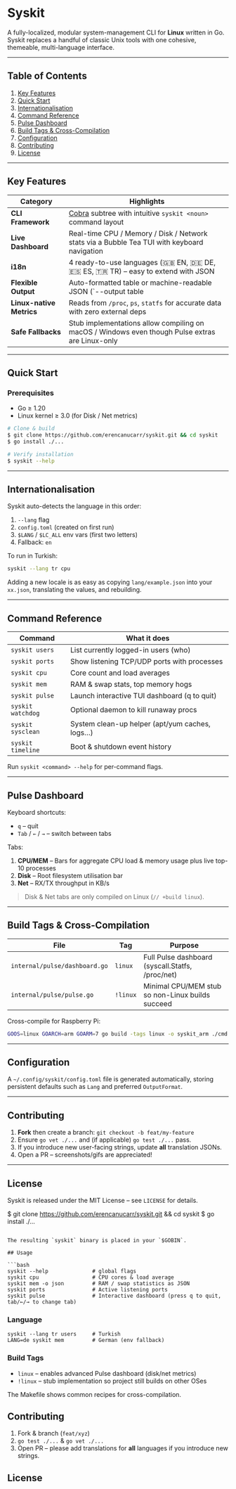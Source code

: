 # Syskit

A fully-localized, modular system-management CLI for **Linux** written in Go. Syskit replaces a handful of classic Unix tools with one cohesive, themeable, multi-language interface.

---

## Table of Contents
1. [Key Features](#key-features)
2. [Quick Start](#quick-start)
3. [Internationalisation](#internationalisation)
4. [Command Reference](#command-reference)
5. [Pulse Dashboard](#pulse-dashboard)
6. [Build Tags & Cross-Compilation](#build-tags--cross-compilation)
7. [Configuration](#configuration)
8. [Contributing](#contributing)
9. [License](#license)

---

## Key Features

| Category | Highlights |
|----------|------------|
| **CLI Framework** | [Cobra](https://github.com/spf13/cobra) subtree with intuitive `syskit <noun>` command layout |
| **Live Dashboard** | Real-time CPU / Memory / Disk / Network stats via a Bubble Tea TUI with keyboard navigation |
| **i18n** | 4 ready-to-use languages (🇬🇧 EN, 🇩🇪 DE, 🇪🇸 ES, 🇹🇷 TR) – easy to extend with JSON |
| **Flexible Output** | Auto-formatted table or machine-readable JSON (`--output table|json`) |
| **Linux-native Metrics** | Reads from `/proc`, `ps`, `statfs` for accurate data with zero external deps |
| **Safe Fallbacks** | Stub implementations allow compiling on macOS / Windows even though Pulse extras are Linux-only |

---

## Quick Start

### Prerequisites
* Go ≥ 1.20
* Linux kernel ≥ 3.0 (for Disk / Net metrics)

```bash
# Clone & build
$ git clone https://github.com/erencanucarr/syskit.git && cd syskit
$ go install ./...

# Verify installation
$ syskit --help
```

---

## Internationalisation

Syskit auto-detects the language in this order:
1. `--lang` flag
2. `config.toml` (created on first run)
3. `$LANG` / `$LC_ALL` env vars (first two letters)
4. Fallback: `en`

To run in Turkish:
```bash
syskit --lang tr cpu
```
Adding a new locale is as easy as copying `lang/example.json` into your `xx.json`, translating the values, and rebuilding.

---

## Command Reference

| Command | What it does |
|---------|--------------|
| `syskit users`         | List currently logged-in users (who) |
| `syskit ports`         | Show listening TCP/UDP ports with processes |
| `syskit cpu`           | Core count and load averages |
| `syskit mem`           | RAM & swap stats, top memory hogs |
| `syskit pulse`         | Launch interactive TUI dashboard (q to quit) |
| `syskit watchdog`      | Optional daemon to kill runaway procs |
| `syskit sysclean`      | System clean-up helper (apt/yum caches, logs…) |
| `syskit timeline`      | Boot & shutdown event history |

Run `syskit <command> --help` for per-command flags.

---

## Pulse Dashboard

Keyboard shortcuts:
* `q` – quit
* `Tab` / `←` / `→` – switch between tabs

Tabs:
1. **CPU/MEM** – Bars for aggregate CPU load & memory usage plus live top-10 processes
2. **Disk** – Root filesystem utilisation bar
3. **Net** – RX/TX throughput in KB/s

> Disk & Net tabs are only compiled on Linux (`// +build linux`).

---

## Build Tags & Cross-Compilation

File | Tag | Purpose
---- | ---- | -------
`internal/pulse/dashboard.go` | `linux` | Full Pulse dashboard (syscall.Statfs, /proc/net)
`internal/pulse/pulse.go` | `!linux` | Minimal CPU/MEM stub so non-Linux builds succeed

Cross-compile for Raspberry Pi:
```bash
GOOS=linux GOARCH=arm GOARM=7 go build -tags linux -o syskit_arm ./cmd
```

---

## Configuration

A `~/.config/syskit/config.toml` file is generated automatically, storing persistent defaults such as `Lang` and preferred `OutputFormat`.

---

## Contributing

1. **Fork** then create a branch: `git checkout -b feat/my-feature`  
2. Ensure `go vet ./...` and (if applicable) `go test ./...` pass.  
3. If you introduce new user-facing strings, update **all** translation JSONs.  
4. Open a PR – screenshots/gifs are appreciated!

---

## License

Syskit is released under the MIT License – see `LICENSE` for details.




$ git clone https://github.com/erencanucarr/syskit.git && cd syskit
$ go install ./...
```

The resulting `syskit` binary is placed in your `$GOBIN`.

## Usage

```bash
syskit --help              # global flags
syskit cpu                 # CPU cores & load average
syskit mem -o json         # RAM / swap statistics as JSON
syskit ports               # Active listening ports
syskit pulse               # Interactive dashboard (press q to quit, tab/←/→ to change tab)
```

### Language

```
syskit --lang tr users     # Turkish
LANG=de syskit mem         # German (env fallback)
```

### Build Tags

* `linux` – enables advanced Pulse dashboard (disk/net metrics)
* `!linux` – stub implementation so project still builds on other OSes

The Makefile shows common recipes for cross-compilation.

## Contributing

1. Fork & branch (`feat/xyz`)
2. `go test ./...` & `go vet ./...`
3. Open PR – please add translations for **all** languages if you introduce new strings.

## License

